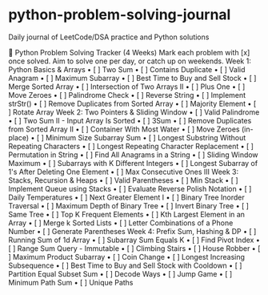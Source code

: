 # python-problem-solving-journal
Daily journal of LeetCode/DSA practice and Python solutions

📘 Python Problem Solving Tracker (4 Weeks)
Mark each problem with [x] once solved. Aim to solve one per day, or catch up on weekends.
Week 1: Python Basics & Arrays
•	[ ] Two Sum
•	[ ] Contains Duplicate
•	[ ] Valid Anagram
•	[ ] Maximum Subarray
•	[ ] Best Time to Buy and Sell Stock
•	[ ] Merge Sorted Array
•	[ ] Intersection of Two Arrays II
•	[ ] Plus One
•	[ ] Move Zeroes
•	[ ] Palindrome Check
•	[ ] Reverse String
•	[ ] Implement strStr()
•	[ ] Remove Duplicates from Sorted Array
•	[ ] Majority Element
•	[ ] Rotate Array
Week 2: Two Pointers & Sliding Window
•	[ ] Valid Palindrome
•	[ ] Two Sum II - Input Array Is Sorted
•	[ ] 3Sum
•	[ ] Remove Duplicates from Sorted Array II
•	[ ] Container With Most Water
•	[ ] Move Zeroes (in-place)
•	[ ] Minimum Size Subarray Sum
•	[ ] Longest Substring Without Repeating Characters
•	[ ] Longest Repeating Character Replacement
•	[ ] Permutation in String
•	[ ] Find All Anagrams in a String
•	[ ] Sliding Window Maximum
•	[ ] Subarrays with K Different Integers
•	[ ] Longest Subarray of 1's After Deleting One Element
•	[ ] Max Consecutive Ones III
Week 3: Stacks, Recursion & Heaps
•	[ ] Valid Parentheses
•	[ ] Min Stack
•	[ ] Implement Queue using Stacks
•	[ ] Evaluate Reverse Polish Notation
•	[ ] Daily Temperatures
•	[ ] Next Greater Element I
•	[ ] Binary Tree Inorder Traversal
•	[ ] Maximum Depth of Binary Tree
•	[ ] Invert Binary Tree
•	[ ] Same Tree
•	[ ] Top K Frequent Elements
•	[ ] Kth Largest Element in an Array
•	[ ] Merge k Sorted Lists
•	[ ] Letter Combinations of a Phone Number
•	[ ] Generate Parentheses
Week 4: Prefix Sum, Hashing & DP
•	[ ] Running Sum of 1d Array
•	[ ] Subarray Sum Equals K
•	[ ] Find Pivot Index
•	[ ] Range Sum Query - Immutable
•	[ ] Climbing Stairs
•	[ ] House Robber
•	[ ] Maximum Product Subarray
•	[ ] Coin Change
•	[ ] Longest Increasing Subsequence
•	[ ] Best Time to Buy and Sell Stock with Cooldown
•	[ ] Partition Equal Subset Sum
•	[ ] Decode Ways
•	[ ] Jump Game
•	[ ] Minimum Path Sum
•	[ ] Unique Paths

